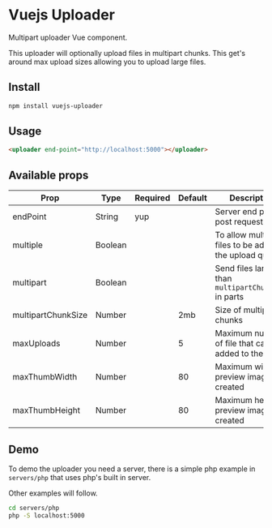 # Vuejs Uploader

Multipart uploader Vue component.

This uploader will optionally upload files in multipart chunks.
This get's around max upload sizes allowing you to upload large files.

## Install

```bash
npm install vuejs-uploader
```

## Usage

```html
<uploader end-point="http://localhost:5000"></uploader>
```

## Available props

|Prop              |Type    |Required|Default|Description|
|------------------|--------|--------|-------|----------|
|endPoint          |String  |yup     |       |Server end point to post requests|
|multiple          |Boolean |        |       |To allow multiple files to be added to the upload queue|
|multipart         |Boolean |        |       |Send files larger than `multipartChunkSize` in parts|
|multipartChunkSize|Number  |        |2mb    |Size of multipart chunks|
|maxUploads        |Number  |        |5      |Maximum number of file that can be added to the queue|
|maxThumbWidth     |Number  |        |80     |Maximum width of preview image created|
|maxThumbHeight    |Number  |        |80     |Maximum height of preview image created|

## Demo

To demo the uploader you need a server, there is a simple php example
in `servers/php` that uses php's built in server.

Other examples will follow.

```bash
cd servers/php
php -S localhost:5000
```
